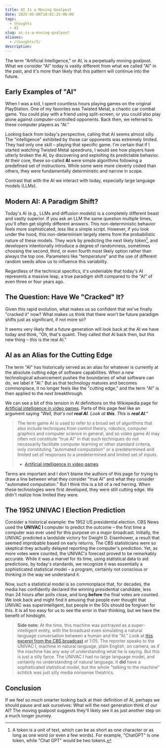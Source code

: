 ```yaml
---
title: AI Is a Moving Goalpost
date: 2025-05-06T10:02:25-06:00
tags:
  - thoughts
  - AI
slug: ai-is-a-moving-goalpost
aliases:
  - /thoughts/5/
description:
---
```



The term "Artificial Intelligence," or AI, is a perpetually moving goalpost. What we consider "AI" today is vastly different from what we called "AI" in the past, and it's more than likely that this pattern will continue into the future.

## Early Examples of "AI"

When I was a kid, I spent countless hours playing games on the original PlayStation. One of my favorites was Twisted Metal, a chaotic car combat game. You could play with a friend using split-screen, or you could also play alone against computer-controlled opponents. Back then, we referred to these computer players as "AI."

Looking back from today's perspective, calling that AI seems almost silly. The "intelligence" exhibited by those car opponents was extremely limited. They had only one skill – playing that specific game. I'm certain that if I started watching Twisted Metal speedruns, I would see how players have utterly broken the AI, by discovering and exploiting its predictable behavior. At their core, these so-called **AI** were simple algorithms following a predefined set of instructions. While some were more cleverly coded than others, they were fundamentally deterministic and narrow in scope.

Contrast that with the AI we interact with today, especially large language models (LLMs).

## Modern AI: A Paradigm Shift?

Today's AI (e.g., LLMs and diffusion models) is a completely different beast and vastly superior. If you ask an LLM the same question multiple times, you'll often get slightly different answers. This non-deterministic behavior feels more sophisticated, less like a simple script. However, if you look under the hood, this non-determinism largely stems from the probabilistic nature of these models. They work by predicting the next likely token[^1], and developers intentionally introduce a degree of randomness, sometimes choosing the second, third, or even fourth most likely option rather than always the top one. Parameters like "temperature" and the use of different random seeds allow us to influence this variability.

[^1]: A token is a unit of text, which can be as short as one character or as long as one word (or even a few words). For example, "ChatGPT" is one token, while "Chat GPT" would be two tokens.

Regardless of the technical specifics, it's undeniable that today's AI represents a massive leap, a true paradigm shift compared to the "AI" of even three or four years ago.

## The Question: Have We "Cracked" It?

Given this rapid evolution, what makes us so confident that we've finally "cracked it" now? What makes us think that there won't be future paradigm shifts just as significant, if not more so?

It seems very likely that a future generation will look back at the AI we have today and think, "Oh, that's quaint. They called *that* AI back then, but *this* new thing – *this* is the real AI."

## AI as an Alias for the Cutting Edge

The term "AI" has historically served as an alias for whatever is currently at the absolute cutting edge of software capabilities. When a new technological advancement pushes the boundaries of what software can do, we label it "AI." But as that technology matures and becomes commonplace, it no longer feels like the "cutting edge," and the term "AI" is then applied to the *next* breakthrough.

We can see a bit of this tension in AI definitions on the Wikiepedia page for [Artificial intelligence in video games](https://en.wikipedia.org/wiki/Artificial_intelligence_in_video_games). Parts of this page feel like an argument saying _"Well, that's not **real AI**. Look at **this**. This is **real AI**."_

>The term game AI is used to refer to a broad set of algorithms that also include techniques from control theory, robotics, computer graphics and computer science in general, and so video game AI may often not constitute "true AI" in that such techniques do not necessarily facilitate computer learning or other standard criteria, only constituting "automated computation" or a predetermined and limited set of responses to a predetermined and limited set of inputs.
>- [Artificial intelligence in video games](https://en.wikipedia.org/wiki/Artificial_intelligence_in_video_games)

Terms are important and I don't blame the authors of this page for trying to draw a line between what they consider "true AI" and what they consider "automated computation." But I think this is a bit of a red herring. When these technologies were first developed, they were still cutting edge. We didn't realize how limited they were. 

## The 1952 UNIVAC I Election Prediction

Consider a historical example: the 1952 US presidential election. CBS News used the **UNIVAC I** computer to predict the outcome – the first time a computer was ever used for this purpose on a major broadcast. Initially, the UNIVAC predicted a landslide victory for Dwight D. Eisenhower, a result that seemed improbable based on early returns. The CBS statisticians were so skeptical they actually delayed reporting the computer's prediction. Yet, as more votes were counted, the UNIVAC's forecast proved to be remarkably accurate. While it was a marvel for its time, using statistical data to aid predictions, by today's standards, we recognize it was essentially a sophisticated statistical model – a program, certainly not conscious or thinking in the way we understand it.

Now, such a statistical model is so commonplace that, for decades, the media has confidently declared the winning presidential candidate, less than 24 hours after polls close, and long **before** the final votes are counted. We look back and might find it amusing that people ever thought that UNIVAC was superintelligent, but people in the 50s should be forgiven for this. It is all too easy for us to see the error in their thinking, but we have the benefit of hindsight.

>**Side note:**
>At the time, this machine was portrayed as a super-intelligent entity, with the broadcast even simulating a natural language conversation between a human and the "AI." Look at [this excerpt from the CBS broadcast](https://youtu.be/nHov1Atrjzk) at 1:05. The reporter speaks to the UNIVAC I, machine in natural language, plain English, on camera, as if the machine has any way of understanding what he is saying. But this is just a silly farce. The UNIVAC I had no large language model, and certainly no understanding of natural language. It **did** have a sophisticated statistical model, but the whole "talking to the machine" schtick was just silly media nonsense theatrics. 

## Conclusion

If we feel so much smarter looking back at their definition of AI, perhaps we should pause and ask ourselves: What will the next generation think of *our* AI? The moving goalpost suggests they'll likely see it as just another step on a much longer journey.
